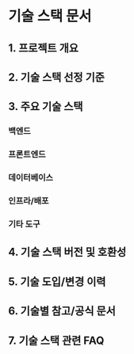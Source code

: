 # 기술 스택 문서

## 1. 프로젝트 개요

<!-- 프로젝트의 목적과 주요 기능을 간단히 작성하세요. -->

## 2. 기술 스택 선정 기준

<!-- 기술 선정 시 고려한 기준, 팀의 우선순위, 요구사항 등을 작성하세요. -->
<!-- 예시: 오픈소스, 커뮤니티 활성도, 러닝커브, 유지보수성 등 -->

## 3. 주요 기술 스택

<!-- 필요에 따라 아래와 같이 세부 분류(###)를 추가해서 작성하세요. 세분화는 선택사항입니다. -->

### 백엔드

<!-- 예시: Python 3.10, FastAPI, Django -->

### 프론트엔드

<!-- 예시: React, TypeScript, Vue.js -->

### 데이터베이스

<!-- 예시: PostgreSQL, MongoDB -->

### 인프라/배포

<!-- 예시: Docker, AWS, GitHub Actions -->

### 기타 도구

<!-- 예시: Sentry(모니터링), Redis(캐시), Nginx(웹서버) 등 -->

## 4. 기술 스택 버전 및 호환성

<!-- 각 스택별 권장 버전, 호환성 이슈, 운영체제/플랫폼 정보 등 -->
<!-- 예시: Python 3.10 이상, Node.js 18.x, Ubuntu 22.04 지원 -->

## 5. 기술 도입/변경 이력

<!-- 언제 어떤 기술을 도입/변경했는지, 주요 결정사항과 그 이유를 기록하세요. -->
<!-- 예시: 2024-06-01 FastAPI 도입, 2024-07-01 PostgreSQL로 이전 -->

## 6. 기술별 참고/공식 문서

<!-- 각 기술별 공식 문서, 내부 위키, 참고 링크 등 -->
<!-- 예시: https://fastapi.tiangolo.com/ -->

## 7. 기술 스택 관련 FAQ

<!-- 자주 묻는 질문, 팀 내 합의사항, 기술 선택 관련 Q&A 등 -->
<!-- 예시: "왜 MongoDB 대신 PostgreSQL을 썼나요?" 등 -->
